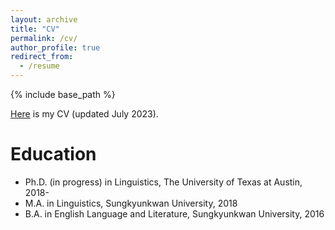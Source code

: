```yaml
---
layout: archive
title: "CV"
permalink: /cv/
author_profile: true
redirect_from:
  - /resume
---
```


{% include base_path %}

[Here](park-cv-july23.pdf) is my CV (updated July 2023). 

Education
======
* Ph.D. (in progress) in Linguistics, The University of Texas at Austin, 2018-
* M.A. in Linguistics, Sungkyunkwan University, 2018
* B.A. in English Language and Literature, Sungkyunkwan University, 2016
